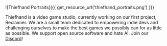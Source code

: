 ![Thiefhand Portraits]({{ get_resource_url('thiefhand_portraits.png') }})

Thiefhand is a video game studio, currently working on our first project, Reclaimer. We are a small team dedicated to empowering indie devs and challenging ourselves to make the best games we possibly can for as little as possible. We support open source software and hate AI. Join our [Discord](https://discord.gg/tad4SxxSaM)!